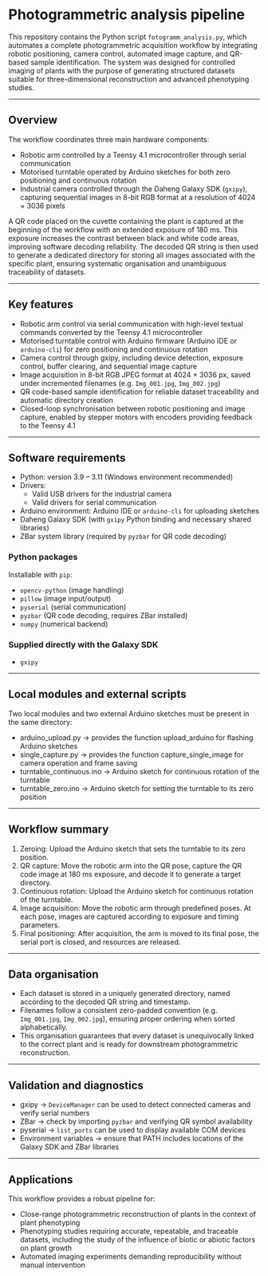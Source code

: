 # Photogrammetric analysis pipeline

This repository contains the Python script `fotogramm_analysis.py`, which automates a complete photogrammetric acquisition workflow by integrating robotic positioning, camera control, automated image capture, and QR-based sample identification. The system was designed for controlled imaging of plants with the purpose of generating structured datasets suitable for three-dimensional reconstruction and advanced phenotyping studies.

---

## Overview

The workflow coordinates three main hardware components:

- Robotic arm controlled by a Teensy 4.1 microcontroller through serial communication  
- Motorised turntable operated by Arduino sketches for both zero positioning and continuous rotation  
- Industrial camera controlled through the Daheng Galaxy SDK (`gxipy`), capturing sequential images in 8-bit RGB format at a resolution of 4024 × 3036 pixels  

A QR code placed on the cuvette containing the plant is captured at the beginning of the workflow with an extended exposure of 180 ms. This exposure increases the contrast between black and white code areas, improving software decoding reliability. The decoded QR string is then used to generate a dedicated directory for storing all images associated with the specific plant, ensuring systematic organisation and unambiguous traceability of datasets.

---

## Key features

- Robotic arm control via serial communication with high-level textual commands converted by the Teensy 4.1 microcontroller
- Motorised turntable control with Arduino firmware (Arduino IDE or `arduino-cli`) for zero positioning and continuous rotation  
- Camera control through gxipy, including device detection, exposure control, buffer clearing, and sequential image capture  
- Image acquisition in 8-bit RGB JPEG format at 4024 × 3036 px, saved under incremented filenames (e.g. `Img_001.jpg`, `Img_002.jpg`)  
- QR code-based sample identification for reliable dataset traceability and automatic directory creation  
- Closed-loop synchronisation between robotic positioning and image capture, enabled by stepper motors with encoders providing feedback to the Teensy 4.1  

---

## Software requirements

- Python: version 3.9 – 3.11 (Windows environment recommended)  
- Drivers:  
  - Valid USB drivers for the industrial camera  
  - Valid drivers for serial communication  
- Arduino environment: Arduino IDE or `arduino-cli` for uploading sketches  
- Daheng Galaxy SDK (with `gxipy` Python binding and necessary shared libraries)  
- ZBar system library (required by `pyzbar` for QR code decoding)  

### Python packages

Installable with `pip`:  
- `opencv-python` (image handling)
- `pillow` (image input/output)
- `pyserial` (serial communication)
- `pyzbar` (QR code decoding, requires ZBar installed)
- `numpy` (numerical backend)

### Supplied directly with the Galaxy SDK

- `gxipy`  

---
## Local modules and external scripts

Two local modules and two external Arduino sketches must be present in the same directory:  

- arduino_upload.py → provides the function upload_arduino for flashing Arduino sketches  
- single_capture.py → provides the function capture_single_image for camera operation and frame saving  
- turntable_continuous.ino → Arduino sketch for continuous rotation of the turntable  
- turntable_zero.ino → Arduino sketch for setting the turntable to its zero position    

---

## Workflow summary

1. Zeroing: Upload the Arduino sketch that sets the turntable to its zero position.  
2. QR capture: Move the robotic arm into the QR pose, capture the QR code image at 180 ms exposure, and decode it to generate a target directory.  
3. Continuous rotation: Upload the Arduino sketch for continuous rotation of the turntable.  
4. Image acquisition: Move the robotic arm through predefined poses. At each pose, images are captured according to exposure and timing parameters.  
5. Final positioning: After acquisition, the arm is moved to its final pose, the serial port is closed, and resources are released.  

---

## Data organisation

- Each dataset is stored in a uniquely generated directory, named according to the decoded QR string and timestamp.  
- Filenames follow a consistent zero-padded convention (e.g. `Img_001.jpg`, `Img_002.jpg`), ensuring proper ordering when sorted alphabetically.  
- This organisation guarantees that every dataset is unequivocally linked to the correct plant and is ready for downstream photogrammetric reconstruction.  

---

## Validation and diagnostics

- gxipy → `DeviceManager` can be used to detect connected cameras and verify serial numbers  
- ZBar → check by importing `pyzbar` and verifying QR symbol availability  
- pyserial → `list_ports` can be used to display available COM devices  
- Environment variables → ensure that PATH includes locations of the Galaxy SDK and ZBar libraries  

---

## Applications

This workflow provides a robust pipeline for:  

- Close-range photogrammetric reconstruction of plants in the context of plant phenotyping  
- Phenotyping studies requiring accurate, repeatable, and traceable datasets, including the study of the influence of biotic or abiotic factors on plant growth  
- Automated imaging experiments demanding reproducibility without manual intervention  
 

